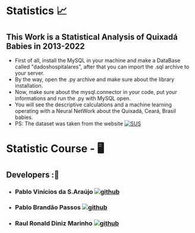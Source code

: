 # Statistics 📈
## This Work is a Statistical Analysis of Quixadá Babies in 2013-2022
  - First of all, install the MySQL in your machine and make a DataBase called "dadoshospitalares", after that you can import the .sql archive to your server.
  - By the way, open the .py archive and make sure about the library installation.
  - Now, make sure about the mysql.connector in your code, put your informations and run the .py with MySQL open.
  - You will see the descriptive calculations and a machine learning operating with a Neural NetWork about the Quixadá, Ceará, Brasil babies.
  - PS: The dataset was taken from the website [![SUS](https://img.shields.io/badge/SUS-0000FF?style=for-the-badge&labelColor=0000FF&logoColor=white)](http://plataforma.saude.gov.br/natalidade/nascidos-vivos/)


# Statistic Course - 🖥️
## Developers :👥

  - ### Pablo Vinícios da S.Araújo [![github](https://img.shields.io/badge/GitHub-000000?style=for-the-badge&logo=github&logoColor=white)](https://github.com/PabloVini28)
  - ### Pablo Brandão Passos [![github](https://img.shields.io/badge/GitHub-000000?style=for-the-badge&logo=github&logoColor=white)](https://github.com/PabloBr4ndao)
  - ### Raul Ronald Diniz Marinho [![github](https://img.shields.io/badge/GitHub-000000?style=for-the-badge&logo=github&logoColor=white)](https://github.com/RaulRonald)


